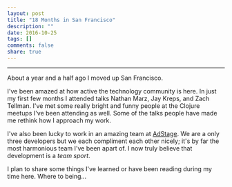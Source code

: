 ```yaml
---
layout: post
title: "18 Months in San Francisco"
description: ""
date: 2016-10-25
tags: []
comments: false 
share: true
---
```

---

About a year and a half ago I moved up San Francisco.

I've been amazed at how active the technology community is here. In just my first few months I attended talks Nathan Marz, Jay Kreps, and Zach Tellman. I've met some really bright and funny people at the Clojure meetups I've been attending as well. Some of the talks people have made me rethink how I approach my work.

I've also been lucky to work in an amazing team at [AdStage](https://www.adstage.io/about-us/team/). We are a only three developers but we each compliment each other nicely; it's by far the most harmonious team I've been apart of. I now truly believe that development is a *team sport*.

I plan to share some things I've learned or have been reading during my time here. Where to being...

